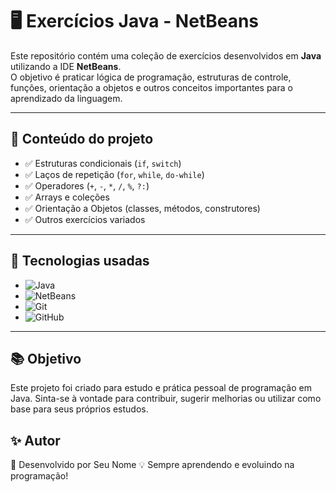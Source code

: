 # 🖥️ Exercícios Java - NetBeans

Este repositório contém uma coleção de exercícios desenvolvidos em **Java** utilizando a IDE **NetBeans**.  
O objetivo é praticar lógica de programação, estruturas de controle, funções, orientação a objetos e outros conceitos importantes para o aprendizado da linguagem.

---

## 📌 **Conteúdo do projeto**
- ✅ Estruturas condicionais (`if`, `switch`)
- ✅ Laços de repetição (`for`, `while`, `do-while`)
- ✅ Operadores (`+`, `-`, `*`, `/`, `%`, `?:`)
- ✅ Arrays e coleções
- ✅ Orientação a Objetos (classes, métodos, construtores)
- ✅ Outros exercícios variados

---

## 🚀 **Tecnologias usadas**
- ![Java](https://img.shields.io/badge/Java-ED8B00?style=for-the-badge&logo=java&logoColor=white)
- ![NetBeans](https://img.shields.io/badge/NetBeans-1B6AC6?style=for-the-badge&logo=apachenetbeanside&logoColor=white)
- ![Git](https://img.shields.io/badge/Git-F05032?style=for-the-badge&logo=git&logoColor=white)
- ![GitHub](https://img.shields.io/badge/GitHub-181717?style=for-the-badge&logo=github&logoColor=white)

---

## 📚 Objetivo
Este projeto foi criado para estudo e prática pessoal de programação em Java.
Sinta-se à vontade para contribuir, sugerir melhorias ou utilizar como base para seus próprios estudos.

## ✨ Autor
👤 Desenvolvido por Seu Nome
💡 Sempre aprendendo e evoluindo na programação!

